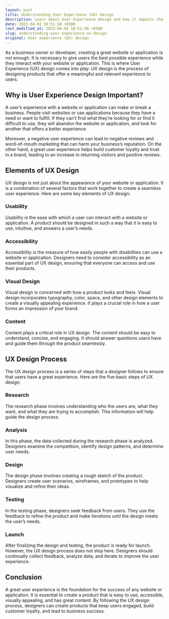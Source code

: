 ```yaml
---
layout: post
title: Understanding User Experience (UX) Design
description: Learn about User Experience design and how it impacts the user’s interaction with a website or application.
date: 2023-04-02 10:51:58 +0300
last_modified_at: 2023-04-02 10:51:58 +0300
slug: understanding-user-experience-ux-design
original: User experience (UX) design
---
```

As a business owner or developer, creating a great website or application is not enough. It is necessary to give users the best possible experience while they interact with your website or application. This is where User Experience (UX) design comes into play. UX design is the process of designing products that offer a meaningful and relevant experience to users.

## Why is User Experience Design Important?

A user’s experience with a website or application can make or break a business. People visit websites or use applications because they have a need or want to fulfill. If they can’t find what they’re looking for or find it difficult to use, they will abandon the website or application, and look for another that offers a better experience.

Moreover, a negative user experience can lead to negative reviews and word-of-mouth marketing that can harm your business’s reputation. On the other hand, a great user experience helps build customer loyalty and trust in a brand, leading to an increase in returning visitors and positive reviews.

## Elements of UX Design

UX design is not just about the appearance of your website or application. It is a combination of several factors that work together to create a seamless user experience. Here are some key elements of UX design:

### Usability

Usability is the ease with which a user can interact with a website or application. A product should be designed in such a way that it is easy to use, intuitive, and answers a user’s needs.

### Accessibility

Accessibility is the measure of how easily people with disabilities can use a website or application. Designers need to consider accessibility as an essential part of UX design, ensuring that everyone can access and use their products.

### Visual Design

Visual design is concerned with how a product looks and feels. Visual design incorporates typography, color, space, and other design elements to create a visually appealing experience. It plays a crucial role in how a user forms an impression of your brand.

### Content

Content plays a critical role in UX design. The content should be easy to understand, concise, and engaging. It should answer questions users have and guide them through the product seamlessly.

## UX Design Process

The UX design process is a series of steps that a designer follows to ensure that users have a great experience. Here are the five basic steps of UX design:

### Research

The research phase involves understanding who the users are, what they want, and what they are trying to accomplish. This information will help guide the design process.

### Analysis

In this phase, the data collected during the research phase is analyzed. Designers examine the competition, identify design patterns, and determine user needs.

### Design

The design phase involves creating a rough sketch of the product. Designers create user scenarios, wireframes, and prototypes to help visualize and refine their ideas.

### Testing

In the testing phase, designers seek feedback from users. They use the feedback to refine the product and make iterations until the design meets the user’s needs.

### Launch

After finalizing the design and testing, the product is ready for launch. However, the UX design process does not stop here. Designers should continually collect feedback, analyze data, and iterate to improve the user experience.

## Conclusion

A great user experience is the foundation for the success of any website or application. It is essential to create a product that is easy to use, accessible, visually appealing, and has great content. By following the UX design process, designers can create products that keep users engaged, build customer loyalty, and lead to business success.